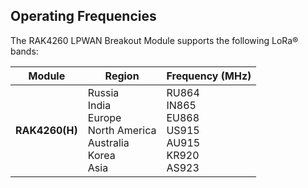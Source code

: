 ## Operating Frequencies

The RAK4260 LPWAN Breakout Module supports the following LoRa® bands:

|   Module   |     Region      | Frequency (MHz) | 
| ---------- | --------------- | --------------- | 
| **RAK4260(H)** | Russia <br> India <br> Europe <br> North America <br> Australia <br> Korea <br> Asia | RU864 <br> IN865 <br> EU868 <br> US915 <br> AU915 <br> KR920 <br> AS923 | 
